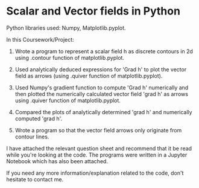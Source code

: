 # Scalar and Vector fields in Python

Python libraries used: Numpy, Matplotlib.pyplot.

In this Coursework/Project:

1) Wrote a program to represent a scalar field h as discrete contours in 2d using .contour function of matplotlib.pyplot.

2) Used analytically deduced expressions for 'Grad h' to plot the vector field as arrows (using .quiver function of matplotlib.pyplot).

3) Used Numpy's gradient function to compute 'Grad h' numerically and then plotted the numerically calculated vector field 'grad h' as arrows using .quiver function of matplotlib.pyplot.

4) Compared the plots of analytically determined 'grad h' and numerically computed 'grad h'.

5) Wrote a program so that the vector field arrows only originate from contour lines.

I have attached the relevant question sheet and recommend that it be read while you're looking at the code. The programs were written in a Jupyter Notebook which has also been attached.

If you need any more information/explanation related to the code, don't hesitate to contact me.

